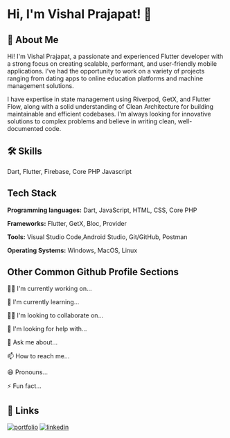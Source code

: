 
# Hi, I'm Vishal Prajapat! 👋


## 🚀 About Me
Hi! I'm Vishal Prajapat, a passionate and experienced Flutter developer with a strong focus on creating scalable, performant, and user-friendly mobile applications. I’ve had the opportunity to work on a variety of projects ranging from dating apps to online education platforms and machine management solutions.

I have expertise in state management using Riverpod, GetX, and Flutter Flow, along with a solid understanding of Clean Architecture for building maintainable and efficient codebases. I'm always looking for innovative solutions to complex problems and believe in writing clean, well-documented code.


## 🛠 Skills
Dart, Flutter, Firebase, Core PHP Javascript


## Tech Stack

**Programming languages:** Dart, JavaScript, HTML, CSS, Core PHP

**Frameworks:** Flutter, GetX, Bloc, Provider

**Tools:** Visual Studio Code,Android Studio, Git/GitHub,
Postman

**Operating Systems:** Windows, MacOS, Linux


## Other Common Github Profile Sections
👩‍💻 I'm currently working on...

🧠 I'm currently learning...

👯‍♀️ I'm looking to collaborate on...

🤔 I'm looking for help with...

💬 Ask me about...

📫 How to reach me...

😄 Pronouns...

⚡️ Fun fact...


## 🔗 Links
[![portfolio](https://img.shields.io/badge/my_portfolio-000?style=for-the-badge&logo=ko-fi&logoColor=white)](https://github.com/prajapat9782)
[![linkedin](https://img.shields.io/badge/linkedin-0A66C2?style=for-the-badge&logo=linkedin&logoColor=white)](https://www.linkedin.com/in/vishal-prajapat-21253813a/)

